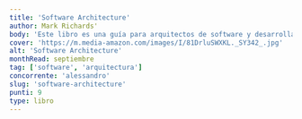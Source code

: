 ```yaml
---
title: 'Software Architecture'
author: Mark Richards'
body: 'Este libro es una guía para arquitectos de software y desarrolladores que desean aprender cómo construir sistemas de software de alta calidad. El libro presenta conceptos y técnicas de arquitectura de software que se pueden aplicar en la práctica. Los temas incluyen la arquitectura de microservicios, la arquitectura de eventos, la arquitectura de API, la arquitectura de nube y la arquitectura de datos.'
cover: 'https://m.media-amazon.com/images/I/81DrluSWXKL._SY342_.jpg'
alt: 'Software Architecture'
monthRead: septiembre
tag: ['software', 'arquitectura']
concorrente: 'alessandro'
slug: 'software-architecture'
punti: 9
type: libro
---
```

